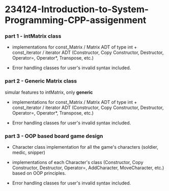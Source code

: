 # 234124-Introduction-to-System-Programming-CPP-assigenment

### part 1 - intMatrix class

- implementations for const_Matrix / Matrix ADT of type int + const_iterator / iterator ADT  (Constructor, Copy Constructor, Destructor, Operator=, Operator*, Transpose, etc.)

- Error handling classes for user's invalid syntax included.

### part 2 - Generic Matrix<T> class
  simular features to intMatrix, only **generic**
  
- implementations for const_Matrix<T> / Matrix<T> ADT of type int + const_iterator / iterator ADT  (Constructor, Copy Constructor, Destructor, Operator=, Operator*, Transpose, etc.)

- Error handling classes for user's invalid syntax included.

### part 3 - OOP based board game design 

- Character class implementation for all the game's characters (soldier, medic, snipper)

- implementations of each Character's class  (Constructor, Copy Constructor, Destructor, Operator=, AddCharacter, MoveCharacter, etc.) based on OOP principles.

- Error handling classes for user's invalid syntax included.
